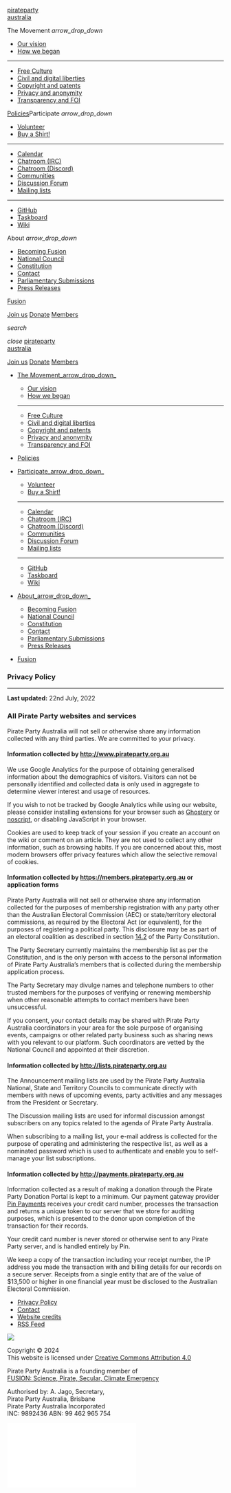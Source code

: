 [pirateparty  
australia](https://pirateparty.org.au/)

The Movement _arrow\_drop\_down_

* [Our vision](https://pirateparty.org.au/our-vision/)
* [How we began](https://pirateparty.org.au/how-we-began/)
* * * *
    
* [Free Culture](https://pirateparty.org.au/free-culture/)
* [Civil and digital liberties](https://pirateparty.org.au/civil-and-digital-liberties/)
* [Copyright and patents](https://pirateparty.org.au/copyright-and-patents/)
* [Privacy and anonymity](https://pirateparty.org.au/privacy-and-anonymity/)
* [Transparency and FOI](https://pirateparty.org.au/transparency-and-foi/)

[Policies](https://pirateparty.org.au/wiki/Platform)Participate _arrow\_drop\_down_

* [Volunteer](https://pirateparty.org.au/gettinginvolved/)
* [Buy a Shirt!](https://shirts.pirateparty.org.au/)
* * * *
    
* [Calendar](https://pirateparty.org.au/calendar/)
* [Chatroom (IRC)](https://pirateparty.org.au/irc/)
* [Chatroom (Discord)](https://discord.com/invite/aVpVaGt)
* [Communities](https://pirateparty.org.au/communities/)
* [Discussion Forum](https://discuss.pirateparty.org.au/)
* [Mailing lists](https://lists.pirateparty.org.au/)
* * * *
    
* [GitHub](https://github.com/ppau)
* [Taskboard](https://trello.com/b/Nf9usuRZ/ppau-general-trello-board)
* [Wiki](https://pirateparty.org.au/wiki)

About _arrow\_drop\_down_

* [Becoming Fusion](https://pirateparty.org.au/becoming-fusion/)
* [National Council](https://pirateparty.org.au/national-council/)
* [Constitution](https://pirateparty.org.au/constitution/)
* [Contact](https://pirateparty.org.au/contact/)
* [Parliamentary Submissions](https://pirateparty.org.au/submissions/)
* [Press Releases](https://pirateparty.org.au/press-releases-list/)

[Fusion](https://www.fusionparty.org.au/)

[Join us](https://pirateparty.org.au/join-us/) [Donate](https://pirateparty.org.au/donate/) [Members](https://members.pirateparty.org.au/)

_search_

_close_ [pirateparty  
australia](https://pirateparty.org.au/)

[Join us](https://pirateparty.org.au/join-us/) [Donate](https://pirateparty.org.au/donate/) [Members](https://members.pirateparty.org.au/)

* [The Movement_arrow\_drop\_down_](#)
    * [Our vision](https://pirateparty.org.au/our-vision/)
    * [How we began](https://pirateparty.org.au/how-we-began/)
    * * * *
        
    * [Free Culture](https://pirateparty.org.au/free-culture/)
    * [Civil and digital liberties](https://pirateparty.org.au/civil-and-digital-liberties/)
    * [Copyright and patents](https://pirateparty.org.au/copyright-and-patents/)
    * [Privacy and anonymity](https://pirateparty.org.au/privacy-and-anonymity/)
    * [Transparency and FOI](https://pirateparty.org.au/transparency-and-foi/)
* [Policies](https://pirateparty.org.au/wiki/Platform)
* [Participate_arrow\_drop\_down_](#)
    * [Volunteer](https://pirateparty.org.au/gettinginvolved/)
    * [Buy a Shirt!](https://shirts.pirateparty.org.au/)
    * * * *
        
    * [Calendar](https://pirateparty.org.au/calendar/)
    * [Chatroom (IRC)](https://pirateparty.org.au/irc/)
    * [Chatroom (Discord)](https://discord.com/invite/aVpVaGt)
    * [Communities](https://pirateparty.org.au/communities/)
    * [Discussion Forum](https://discuss.pirateparty.org.au/)
    * [Mailing lists](https://lists.pirateparty.org.au/)
    * * * *
        
    * [GitHub](https://github.com/ppau)
    * [Taskboard](https://trello.com/b/Nf9usuRZ/ppau-general-trello-board)
    * [Wiki](https://pirateparty.org.au/wiki)
* [About_arrow\_drop\_down_](#)
    * [Becoming Fusion](https://pirateparty.org.au/becoming-fusion/)
    * [National Council](https://pirateparty.org.au/national-council/)
    * [Constitution](https://pirateparty.org.au/constitution/)
    * [Contact](https://pirateparty.org.au/contact/)
    * [Parliamentary Submissions](https://pirateparty.org.au/submissions/)
    * [Press Releases](https://pirateparty.org.au/press-releases-list/)
* [Fusion](https://www.fusionparty.org.au/)

### Privacy Policy

* * *

**Last updated:** 22nd July, 2022

### All Pirate Party websites and services

Pirate Party Australia will not sell or otherwise share any information collected with any third parties. We are committed to your privacy.

#### Information collected by http://www.pirateparty.org.au

We use Google Analytics for the purpose of obtaining generalised information about the demographics of visitors. Visitors can not be personally identified and collected data is only used in aggregate to determine viewer interest and usage of resources.

If you wish to not be tracked by Google Analytics while using our website, please consider installing extensions for your browser such as [Ghostery](http://www.ghostery.com/) or [noscript](http://noscript.net/), or disabling JavaScript in your browser.

Cookies are used to keep track of your session if you create an account on the wiki or comment on an article. They are not used to collect any other information, such as browsing habits. If you are concerned about this, most modern browsers offer privacy features which allow the selective removal of cookies.

#### Information collected by https://members.pirateparty.org.au or application forms

Pirate Party Australia will not sell or otherwise share any information collected for the purposes of membership registration with any party other than the Australian Electoral Commission (AEC) or state/territory electoral commissions, as required by the Electoral Act (or equivalent), for the purposes of registering a political party. This disclosure may be as part of an electoral coalition as described in section [14.2](https://pirateparty.org.au/constitution/#part-iii-14(2)) of the Party Constitution.

The Party Secretary currently maintains the membership list as per the Constitution, and is the only person with access to the personal information of Pirate Party Australia’s members that is collected during the membership application process.

The Party Secretary may divulge names and telephone numbers to other trusted members for the purposes of verifying or renewing membership when other reasonable attempts to contact members have been unsuccessful.

If you consent, your contact details may be shared with Pirate Party Australia coordinators in your area for the sole purpose of organising events, campaigns or other related party business such as sharing news with you relevant to our platform. Such coordinators are vetted by the National Council and appointed at their discretion.

#### Information collected by http://lists.pirateparty.org.au

The Announcement mailing lists are used by the Pirate Party Australia National, State and Territory Councils to communicate directly with members with news of upcoming events, party activities and any messages from the President or Secretary.

The Discussion mailing lists are used for informal discussion amongst subscribers on any topics related to the agenda of Pirate Party Australia.

When subscribing to a mailing list, your e-mail address is collected for the purpose of operating and administering the respective list, as well as a nominated password which is used to authenticate and enable you to self-manage your list subscriptions.

#### Information collected by http://payments.pirateparty.org.au

Information collected as a result of making a donation through the Pirate Party Donation Portal is kept to a minimum. Our payment gateway provider [Pin Payments](http://pin.net.au/) receives your credit card number, processes the transaction and returns a unique token to our server that we store for auditing purposes, which is presented to the donor upon completion of the transaction for their records.

Your credit card number is never stored or otherwise sent to any Pirate Party server, and is handled entirely by Pin.

We keep a copy of the transaction including your receipt number, the IP address you made the transaction with and billing details for our records on a secure server. Receipts from a single entity that are of the value of $13,500 or higher in one financial year must be disclosed to the Australian Electoral Commission.

* [Privacy Policy](https://pirateparty.org.au/privacy/)
* [Contact](https://pirateparty.org.au/contact/)
* [Website credits](https://pirateparty.org.au/website-credits/)
* [RSS Feed](https://pirateparty.org.au/feed/)

[![](https://pirateparty.org.au/wordpress/wp-content/themes/ppwp2/img/cc-by.svg)](https://creativecommons.org/licenses/by/4.0/)

Copyright © 2024  
This website is licensed under [Creative Commons Attribution 4.0](https://creativecommons.org/licenses/by/4.0/)  

Pirate Party Australia is a founding member of  
[FUSION: Science, Pirate, Secular, Climate Emergency](https://fusionparty.org.au/)  

Authorised by: A. Jago, Secretary,  
Pirate Party Australia, Brisbane  
Pirate Party Australia Incorporated  
INC: 9892436 ABN: 99 462 965 754  
  

![](//analytics.pirateparty.org.au/js/index.php?rec=1&idsite=1&rec=1)